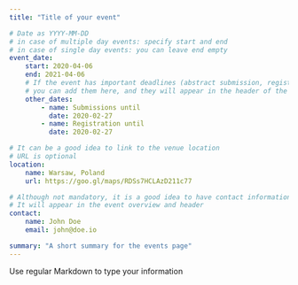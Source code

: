 ```yaml
---
title: "Title of your event"

# Date as YYYY-MM-DD
# in case of multiple day events: specify start and end
# in case of single day events: you can leave end empty
event_date:
    start: 2020-04-06
    end: 2021-04-06
    # If the event has important deadlines (abstract submission, registration, etc.)
    # you can add them here, and they will appear in the header of the event's page
    other_dates:
        - name: Submissions until
          date: 2020-02-27
        - name: Registration until
          date: 2020-02-27

# It can be a good idea to link to the venue location
# URL is optional
location:
    name: Warsaw, Poland
    url: https://goo.gl/maps/RDSs7HCLAzD211c77

# Although not mandatory, it is a good idea to have contact information.
# It will appear in the event overview and header
contact:
    name: John Doe
    email: john@doe.io

summary: "A short summary for the events page"
---
```


Use regular Markdown to type your information
